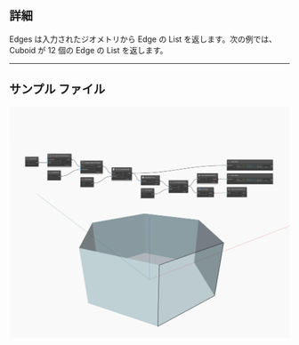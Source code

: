 ## 詳細
Edges は入力されたジオメトリから Edge の List を返します。次の例では、Cuboid が 12 個の Edge の List を返します。
___
## サンプル ファイル

![Edges](./Autodesk.DesignScript.Geometry.Face.Edges_img.jpg)

